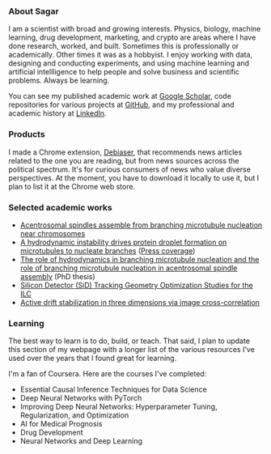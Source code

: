 ### About Sagar

I am a scientist with broad and growing interests. Physics, biology, machine learning, drug development, marketing, and crypto are areas where I have done research, worked, and built. Sometimes this is professionally or academically. Other times it was as a hobbyist. I enjoy working with data, designing and conducting experiments, and using machine learning and artificial intellligence to help people and solve business and scientific problems. Always be learning.

You can see my published academic work at [Google Scholar](https://scholar.google.com/citations?user=1GEQv5gAAAAJ&hl=en), code repositories for various projects at [GitHub](https://github.com/sagarsetru), and my professional and academic history at [LinkedIn](https://www.linkedin.com/in/sagar-setru/).

### Products

I made a Chrome extension, [Debiaser](https://github.com/sagarsetru/debiaser_chrome_extension), that recommends news articles related to the one you are reading, but from news sources across the political spectrum. It's for curious consumers of news who value diverse perspectives. At the moment, you have to download it locally to use it, but I plan to list it at the Chrome web store.

### Selected academic works

- [Acentrosomal spindles assemble from branching microtubule nucleation near chromosomes](https://www.biorxiv.org/content/10.1101/2022.02.28.482415v1)
- [A hydrodynamic instability drives protein droplet formation on microtubules to nucleate branches](https://www.nature.com/articles/s41567-020-01141-8) ([Press coverage](https://www.princeton.edu/news/2021/01/29/dewdrops-spiderweb-reveal-physics-behind-cell-structures#:~:text=The%20physics%20at%20work%20in,a%20role%20in%20some%20cancers.))
- [The role of hydrodynamics in branching microtubule nucleation and the role of branching microtubule nucleation in acentrosomal spindle assembly](https://dataspace.princeton.edu/handle/88435/dsp01j6731683k) (PhD thesis)
- [Silicon Detector (SiD) Tracking Geometry Optimization Studies for the ILC](https://github.com/sagarsetru/detectorOptimizationStudy/blob/master/detOptimization4.pdf)
- [Active drift stabilization in three dimensions via image cross-correlation](https://aip.scitation.org/doi/abs/10.1063/1.4824197)

### Learning 

The best way to learn is to do, build, or teach. That said, I plan to update this section of my webpage with a longer list of the various resources I've used over the years that I found great for learning.

I'm a fan of Coursera. Here are the courses I've completed:

- Essential Causal Inference Techniques for Data Science  
- Deep Neural Networks with PyTorch  
- Improving Deep Neural Networks: Hyperparameter Tuning, Regularization, and Optimization  
- AI for Medical Prognosis  
- Drug Development  
- Neural Networks and Deep Learning  
